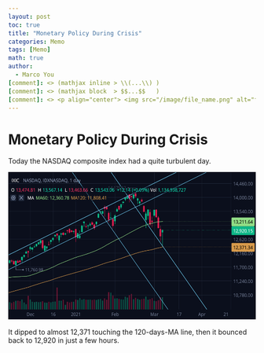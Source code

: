 ```yaml
---
layout: post
toc: true
title: "Monetary Policy During Crisis"
categories: Memo
tags: [Memo]
math: true
author:
  - Marco You
[comment]: <> (mathjax inline > \\(...\\) )
[comment]: <> (mathjax block  > $$...$$   )
[comment]: <> <p align="center"> <img src="/image/file_name.png" alt="file_name" width="420" height="300"> </p>
---
```


# Monetary Policy During Crisis

Today the NASDAQ composite index had a quite turbulent day.

<p align="center"> <img src="/image/memo/210305_NASDAQ.png" alt="panel" width="520" height="300"> </p>

It dipped to almost 12,371 touching the 120-days-MA line, then it bounced back to 12,920 in just a few hours. 